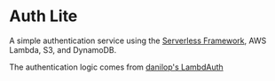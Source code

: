 # Auth Lite
A simple authentication service using the [Serverless Framework](https://github.com/serverless/serverless), AWS Lambda, S3, and DynamoDB.

The authentication logic comes from [danilop's LambdAuth](https://github.com/danilop/LambdAuth)
